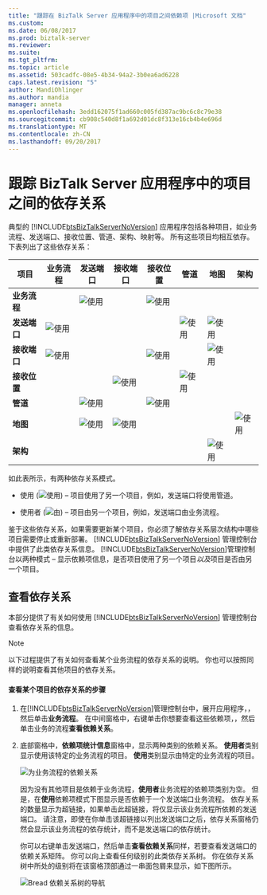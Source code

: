 ```yaml
---
title: "跟踪在 BizTalk Server 应用程序中的项目之间依赖项 |Microsoft 文档"
ms.custom: 
ms.date: 06/08/2017
ms.prod: biztalk-server
ms.reviewer: 
ms.suite: 
ms.tgt_pltfrm: 
ms.topic: article
ms.assetid: 503cadfc-08e5-4b34-94a2-3b0ea6ad6228
caps.latest.revision: "5"
author: MandiOhlinger
ms.author: mandia
manager: anneta
ms.openlocfilehash: 3edd162075f1ad660c005fd387ac9bc6c8c79e38
ms.sourcegitcommit: cb908c540d8f1a692d01dc8f313e16cb4b4e696d
ms.translationtype: MT
ms.contentlocale: zh-CN
ms.lasthandoff: 09/20/2017
---
```

# <a name="tracking-dependencies-between-artifacts-in-a-biztalk-server-application"></a>跟踪 BizTalk Server 应用程序中的项目之间的依存关系
典型的 [!INCLUDE[btsBizTalkServerNoVersion](../includes/btsbiztalkservernoversion-md.md)] 应用程序包括各种项目，如业务流程、发送端口、接收位置、管道、架构、映射等。 所有这些项目均相互依存。 下表列出了这些依存关系：  
  
|项目|业务流程|发送端口|接收端口|接收位置|管道|地图|架构|  
|---------------|-------------------|---------------|------------------|----------------------|--------------|----------|-------------|  
|**业务流程**||![使用](../core/media/dependency-using-icon.png "Dependency_Using_Icon")||![使用](../core/media/dependency-using-icon.png "Dependency_Using_Icon")||||  
|**发送端口**|![使用](../core/media/dependency-usedby-icon.png "Dependency_UsedBy_Icon")||||![使用](../core/media/dependency-using-icon.png "Dependency_Using_Icon")|![使用](../core/media/dependency-using-icon.png "Dependency_Using_Icon")||  
|**接收端口**|![使用](../core/media/dependency-usedby-icon.png "Dependency_UsedBy_Icon")|||![使用](../core/media/dependency-using-icon.png "Dependency_Using_Icon")||![使用](../core/media/dependency-using-icon.png "Dependency_Using_Icon")||  
|**接收位置**|||![使用](../core/media/dependency-usedby-icon.png "Dependency_UsedBy_Icon")||![使用](../core/media/dependency-using-icon.png "Dependency_Using_Icon")|||  
|**管道**||![使用](../core/media/dependency-usedby-icon.png "Dependency_UsedBy_Icon")||![使用](../core/media/dependency-usedby-icon.png "Dependency_UsedBy_Icon")||||  
|**地图**||![使用](../core/media/dependency-usedby-icon.png "Dependency_UsedBy_Icon")|![使用](../core/media/dependency-usedby-icon.png "Dependency_UsedBy_Icon")||||![使用](../core/media/dependency-using-icon.png "Dependency_Using_Icon")|  
|**架构**||||||![使用](../core/media/dependency-usedby-icon.png "Dependency_UsedBy_Icon")||  
  
 如此表所示，有两种依存关系模式。  
  
-   使用 (![使用](../core/media/dependency-using-icon.png "Dependency_Using_Icon")) – 项目使用了另一个项目，例如，发送端口将使用管道。  
  
-   使用者 (![由](../core/media/dependency-usedby-icon.png "Dependency_UsedBy_Icon")) – 项目由另一个项目，例如，发送端口由业务流程。  
  
 鉴于这些依存关系，如果需要更新某个项目，你必须了解依存关系层次结构中哪些项目需要停止或重新部署。 [!INCLUDE[btsBizTalkServerNoVersion](../includes/btsbiztalkservernoversion-md.md)] 管理控制台中提供了此类依存关系信息。 [!INCLUDE[btsBizTalkServerNoVersion](../includes/btsbiztalkservernoversion-md.md)]管理控制台以两种模式 – 显示依赖项信息，是否项目使用了另一个项目*以及*项目是否由另一个项目。  
  
## <a name="viewing-dependencies"></a>查看依存关系  
 本部分提供了有关如何使用 [!INCLUDE[btsBizTalkServerNoVersion](../includes/btsbiztalkservernoversion-md.md)] 管理控制台查看依存关系的信息。  
  
> [!NOTE]
>  以下过程提供了有关如何查看某个业务流程的依存关系的说明。 你也可以按照同样的说明查看其他项目的依存关系。  
  
#### <a name="to-view-dependencies-for-an-artifact"></a>查看某个项目的依存关系的步骤  
  
1.  在[!INCLUDE[btsBizTalkServerNoVersion](../includes/btsbiztalkservernoversion-md.md)]管理控制台中，展开应用程序，，然后单击**业务流程**。 在中间窗格中，右键单击你想要查看这些依赖项，，然后单击业务的流程**查看依赖关系**。  
  
2.  底部窗格中，**依赖项统计信息**窗格中，显示两种类别的依赖关系。 **使用者**类别显示使用该特定的业务流程的项目。 **使用**类别显示由特定的业务流程的项目。  
  
     ![为业务流程的依赖关系](../core/media/dependency-orchestration.jpg "Dependency_Orchestration")  
  
     因为没有其他项目是依赖于业务流程，**使用者**业务流程的依赖项类别为空。 但是，在**使用**依赖项模式下图显示是否依赖于一个发送端口业务流程。 依存关系的数量显示为超链接，如果单击此超链接，将仅显示该业务流程所依赖的发送端口。 请注意，即使在你单击该超链接以列出发送端口之后，依存关系窗格仍然会显示该业务流程的依存统计，而不是发送端口的依存统计。  
  
     你可以右键单击发送端口，然后单击**查看依赖关系**同样，若要查看发送端口的依赖关系矩阵。 你可以向上查看任何级别的此类依存关系树。 你在依存关系树中所处的级别将在该窗格顶部通过一串面包屑来显示，如下图所示。  
  
     ![Bread 依赖关系树的导航](../core/media/dependency-breadcrumbs.jpg "Dependency_BreadCrumbs")
